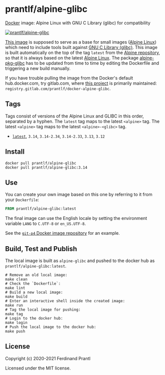 # prantlf/alpine-glibc

[Docker] image: Alpine Linux with GNU C Library (glibc) for compatibility

[![prantlf/alpine-glibc](http://dockeri.co/image/prantlf/alpine-glibc)](https://hub.docker.com/repository/docker/prantlf/alpine-glibc/)

[This image] is supposed to serve as a base for small images ([Alpine Linux]) which need to include tools built against [GNU C Library (glibc)]. This image is built automatically on the top of the tag `latest` from the [Alpine repository], so that it is always based on the latest [Alpine Linux]. The package [alpine-pkg-glibc] has to be updated from time to time by editing the Dockerfile and triggering a new build manually.

If you have trouble pulling the image from the Docker's default hub.docker.com, try gitlab.com, where [this project] is primarily maintained: `registry.gitlab.com/prantlf/docker-alpine-glibc`.

## Tags

Tags consist of versions of the Alpine Linux and GLIBC in this order, separated by a hyphen. The `latest` tag maps to the latest `<alpine>` tag. The latest `<alpine>` tag maps to the latest `<alpine>-<glibc>` tag.

- [`latest`], `3.14`, `3.14-2.34`, `3.14-2.33`, `3.13`, `3.12`

## Install

```
docker pull prantlf/alpine-glibc
docker pull prantlf/alpine-glibc:3.14
```

## Use

You can create your own image based on this one by referring to it from your `Dockerfile`:

```dockerfile
FROM prantlf/alpine-glibc:latest
```

The final image can use the English locale by setting the environment variable `LANG` to  `C.UTF-8` or `en_US.UTF-8`.

See the [`git-p4` Docker image repository] for an example.

## Build, Test and Publish

The local image is built as `alpine-glibc` and pushed to the docker hub as `prantlf/alpine-glibc:latest`.

    # Remove an old local image:
    make clean
    # Check the `Dockerfile`:
    make lint
    # Build a new local image:
    make build
    # Enter an interactive shell inside the created image:
    make run
    # Tag the local image for pushing:
    make tag
    # Login to the docker hub:
    make login
    # Push the local image to the docker hub:
    make push

## License

Copyright (c) 2020-2021 Ferdinand Prantl

Licensed under the MIT license.

[Docker]: https://www.docker.com/
[This image]: https://hub.docker.com/repository/docker/prantlf/alpine-glibc
[this project]: https://gitlab.com/prantlf/docker-alpine-glibc#prantlfalpine-glibc
[`latest`]: https://hub.docker.com/repository/docker/prantlf/alpine-glibc/tags
[GNU C Library (glibc)]: https://www.gnu.org/software/libc/
[alpine-pkg-glibc]: https://github.com/sgerrand/alpine-pkg-glibc#readme
[Alpine repository]: https://hub.docker.com/_/alpine
[Alpine Linux]: https://alpinelinux.org/
[`git-p4` Docker image repository]: https://github.com/prantlf/docker-git-p4#readme

